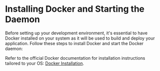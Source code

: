 # Installing Docker and Starting the Daemon

Before setting up your development environment, it's essential to have Docker installed on your system as it will be used to build and deploy your application. Follow these steps to install Docker and start the Docker daemon:

Refer to the official Docker documentation for installation instructions tailored to your OS: [Docker Installation](https://www.docker.com/products/docker-desktop/).
